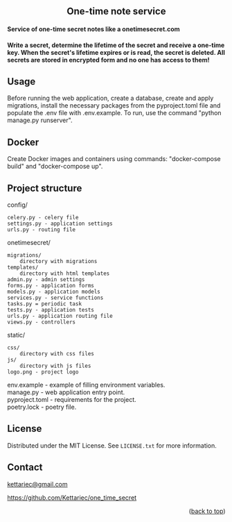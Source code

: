 <h2 align="center">One-time note service</h2>

#### Service of one-time secret notes like a onetimesecret.com
#### Write a secret, determine the lifetime of the secret and receive a one-time key. When the secret's lifetime expires or is read, the secret is deleted. All secrets are stored in encrypted form and no one has access to them!


<!-- USAGE EXAMPLES -->
## Usage

Before running the web application, create a database, create and apply migrations, install the necessary packages from the pyproject.toml file and populate the .env file with .env.example. To run, use the command "python manage.py runserver".


## Docker 
Create Docker images and containers using commands: "docker-compose build" and "docker-compose up".


## Project structure

config/

    celery.py - celery file
    settings.py - application settings
    urls.py - routing file

onetimesecret/

    migrations/
        directory with migrations
    templates/
        directory with html templates
    admin.py - admin settings
    forms.py - application forms
    models.py - application models
    services.py - service functions
    tasks.py = periodic task
    tests.py - application tests
    urls.py - application routing file
    views.py - controllers

static/ 

    css/
        directory with css files
    js/
        directory with js files
    logo.png - project logo

env.example - example of filling environment variables.  
manage.py - web application entry point.  
pyproject.toml - requirements for the project.  
poetry.lock - poetry file.


<!-- LICENSE -->
## License
Distributed under the MIT License. See `LICENSE.txt` for more information.

<!-- CONTACT -->
## Contact
kettariec@gmail.com

https://github.com/Kettariec/one_time_secret

<p align="right">(<a href="#readme-top">back to top</a>)</p>